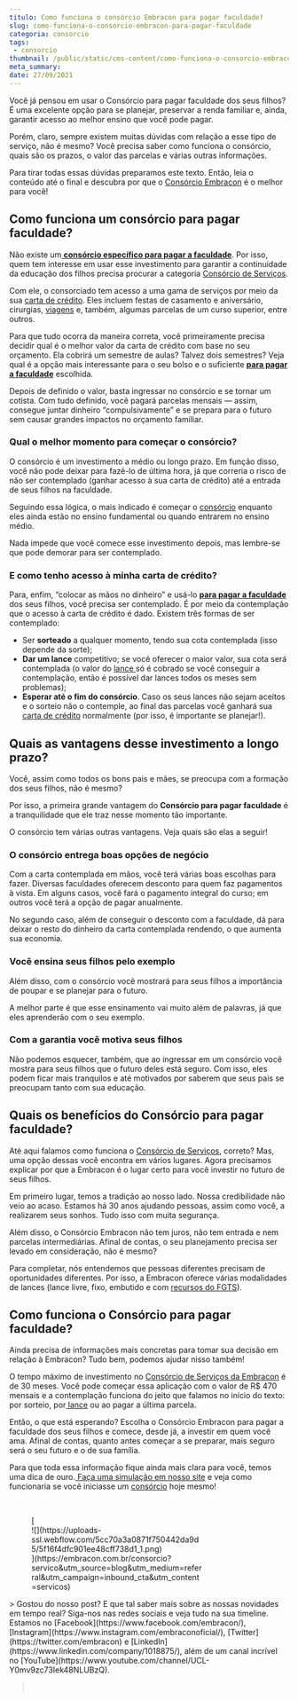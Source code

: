 ```yaml
---
titulo: Como funciona o consórcio Embracon para pagar faculdade?
slug: como-funciona-o-consorcio-embracon-para-pagar-faculdade
categoria: consorcio
tags:
 - consorcio
thumbnail: /public/static/cms-content/como-funciona-o-consorcio-embracon-para-pagar-faculdade.jpeg
meta_summary: 
date: 27/09/2021
---
```

Você já pensou em usar o Consórcio para pagar faculdade dos seus filhos? É uma excelente opção para se planejar, preservar a renda familiar e, ainda, garantir acesso ao melhor ensino que você pode pagar.

Porém, claro, sempre existem muitas dúvidas com relação a esse tipo de serviço, não é mesmo? Você precisa saber como funciona o consórcio, quais são os prazos, o valor das parcelas e várias outras informações.

Para tirar todas essas dúvidas preparamos este texto. Então, leia o conteúdo até o final e descubra por que o [Consórcio Embracon](https://www.embracon.com.br/consorcio-servicos) é o melhor para você!

Como funciona um consórcio para pagar faculdade?
------------------------------------------------

Não existe um[ **consórcio específico para pagar a faculdade**](https://www.embracon.com.br/blog/consorcio-embracon-para-pagar-faculdade). Por isso, quem tem interesse em usar esse investimento para garantir a continuidade da educação dos filhos precisa procurar a categoria [Consórcio de Serviços](https://www.embracon.com.br/servicos).

Com ele, o consorciado tem acesso a uma gama de serviços por meio da sua [carta de crédito](https://www.embracon.com.br/conhecaoconsorcio/o-que-e-carta-de-credito). Eles incluem festas de casamento e aniversário, cirurgias, [viagens](https://www.embracon.com.br/blog/consorcio-de-viagens-embracon-vantagens) e, também, algumas parcelas de um curso superior, entre outros.

Para que tudo ocorra da maneira correta, você primeiramente precisa decidir qual é o melhor valor da carta de crédito com base no seu orçamento. Ela cobrirá um semestre de aulas? Talvez dois semestres? Veja qual é a opção mais interessante para o seu bolso e o suficiente [**para pagar a faculdade**](https://www.embracon.com.br/blog/consorcio-embracon-para-pagar-faculdade) escolhida.

Depois de definido o valor, basta ingressar no consórcio e se tornar um cotista. Com tudo definido, você pagará parcelas mensais — assim, consegue juntar dinheiro “compulsivamente” e se prepara para o futuro sem causar grandes impactos no orçamento familiar.

### Qual o melhor momento para começar o consórcio?

O consórcio é um investimento a médio ou longo prazo. Em função disso, você não pode deixar para fazê-lo de última hora, já que correria o risco de não ser contemplado (ganhar acesso à sua carta de crédito) até a entrada de seus filhos na faculdade.

Seguindo essa lógica, o mais indicado é começar o [consórcio](https://www.embracon.com.br/consorcio-servicos) enquanto eles ainda estão no ensino fundamental ou quando entrarem no ensino médio.

Nada impede que você comece esse investimento depois, mas lembre-se que pode demorar para ser contemplado.

### E como tenho acesso à minha carta de crédito?

Para, enfim, “colocar as mãos no dinheiro” e usá-lo [**para pagar a faculdade**](https://www.embracon.com.br/blog/consorcio-embracon-para-pagar-faculdade) dos seus filhos, você precisa ser contemplado. É por meio da contemplação que o acesso à carta de crédito é dado. Existem três formas de ser contemplado:

- Ser **sorteado** a qualquer momento, tendo sua cota contemplada (isso depende da sorte);
- **Dar um lance** competitivo; se você oferecer o maior valor, sua cota será contemplada (o valor do [lance ](https://www.embracon.com.br/conhecaoconsorcio/o-que-e-o-lance)só é cobrado se você conseguir a contemplação, então é possível dar lances todos os meses sem problemas);
- **Esperar até o fim do consórcio**. Caso os seus lances não sejam aceitos e o sorteio não o contemple, ao final das parcelas você ganhará sua [carta de crédito](https://www.embracon.com.br/conhecaoconsorcio/o-que-e-carta-de-credito) normalmente (por isso, é importante se planejar!).

Quais as vantagens desse investimento a longo prazo?
----------------------------------------------------

Você, assim como todos os bons pais e mães, se preocupa com a formação dos seus filhos, não é mesmo?

Por isso, a primeira grande vantagem do **Consórcio para pagar faculdade** é a tranquilidade que ele traz nesse momento tão importante.

O consórcio tem várias outras vantagens. Veja quais são elas a seguir!

### O consórcio entrega boas opções de negócio

Com a carta contemplada em mãos, você terá várias boas escolhas para fazer. Diversas faculdades oferecem desconto para quem faz pagamentos à vista. Em alguns casos, você fará o pagamento integral do curso; em outros você terá a opção de pagar anualmente.

No segundo caso, além de conseguir o desconto com a faculdade, dá para deixar o resto do dinheiro da carta contemplada rendendo, o que aumenta sua economia.

### Você ensina seus filhos pelo exemplo

Além disso, com o consórcio você mostrará para seus filhos a importância de poupar e se planejar para o futuro.

A melhor parte é que esse ensinamento vai muito além de palavras, já que eles aprenderão com o seu exemplo.

### Com a garantia você motiva seus filhos

Não podemos esquecer, também, que ao ingressar em um consórcio você mostra para seus filhos que o futuro deles está seguro. Com isso, eles podem ficar mais tranquilos e até motivados por saberem que seus pais se preocupam tanto com sua educação.

Quais os benefícios do Consórcio para pagar faculdade?
------------------------------------------------------

Até aqui falamos como funciona o [Consórcio de Serviços](https://www.embracon.com.br/consorcio-servicos), correto? Mas, uma opção dessas você encontra em vários lugares. Agora precisamos explicar por que a Embracon é o lugar certo para você investir no futuro de seus filhos.

Em primeiro lugar, temos a tradição ao nosso lado. Nossa credibilidade não veio ao acaso. Estamos há 30 anos ajudando pessoas, assim como você, a realizarem seus sonhos. Tudo isso com muita segurança.

Além disso, o Consórcio Embracon não tem juros, não tem entrada e nem parcelas intermediárias. Afinal de contas, o seu planejamento precisa ser levado em consideração, não é mesmo?

Para completar, nós entendemos que pessoas diferentes precisam de oportunidades diferentes. Por isso, a Embracon oferece várias modalidades de lances (lance livre, fixo, embutido e com [recursos do FGTS](https://www.embracon.com.br/conhecaoconsorcio/minha-cota-de-imovel-foi-contemplada-como-utilizar-o-fgts)).

Como funciona o Consórcio para pagar faculdade?
-----------------------------------------------

Ainda precisa de informações mais concretas para tomar sua decisão em relação à Embracon? Tudo bem, podemos ajudar nisso também!

O tempo máximo de investimento no [Consórcio de Serviços da Embracon](https://www.embracon.com.br/consorcio-servicos) é de 30 meses. Você pode começar essa aplicação com o valor de R$ 470 mensais e a contemplação funciona do jeito que falamos no início do texto: por sorteio, por[ lance](https://www.embracon.com.br/conhecaoconsorcio/o-que-e-o-lance) ou ao pagar a última parcela.

Então, o que está esperando? Escolha o Consórcio Embracon para pagar a faculdade dos seus filhos e comece, desde já, a investir em quem você ama. Afinal de contas, quanto antes começar a se preparar, mais seguro será o seu futuro e o de sua família.

Para que toda essa informação fique ainda mais clara para você, temos uma dica de ouro.[ Faça uma simulação em nosso site](https://www.embracon.com.br/ecommerce) e veja como funcionaria se você iniciasse um [consórcio](https://www.embracon.com.br/consorcio-servicos) hoje mesmo!

‍

<figure class="w-richtext-figure-type-image w-richtext-align-center" style="max-width:310px">[<div>![](https://uploads-ssl.webflow.com/5cc70a3a0871f750442da9d5/5f16f4dfc901ee48cff738d1_1.png)</div>](https://embracon.com.br/consorcio?servico&utm_source=blog&utm_medium=referral&utm_campaign=inbound_cta&utm_content=servicos)</figure>> Gostou do nosso post? E que tal saber mais sobre as nossas novidades em tempo real? Siga-nos nas redes sociais e veja tudo na sua timeline. Estamos no [Facebook](https://www.facebook.com/embracon/), [Instagram](https://www.instagram.com/embraconoficial/), [Twitter](https://twitter.com/embracon) e [LinkedIn](https://www.linkedin.com/company/1018875/), além de um canal incrível no [YouTube](https://www.youtube.com/channel/UCL-Y0mv9zc73Iek48NLUBzQ).

> ‍
